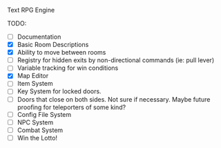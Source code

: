 Text RPG Engine

TODO:

- [ ] Documentation
- [x] Basic Room Descriptions
- [x] Ability to move between rooms
- [ ] Registry for hidden exits by non-directional commands (ie: pull lever)
- [ ] Variable tracking for win conditions
- [x] Map Editor
- [ ] Item System
- [ ] Key System for locked doors.
- [ ] Doors that close on both sides. Not sure if necessary. Maybe future proofing for teleporters of some kind?
- [ ] Config File System
- [ ] NPC System
- [ ] Combat System
- [ ] Win the Lotto!
